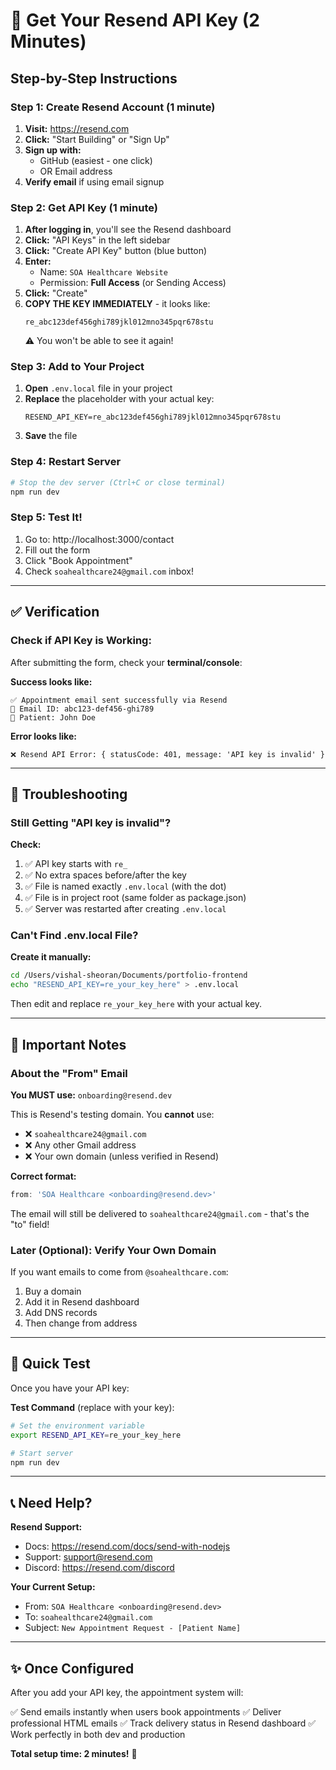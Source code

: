# 🔑 Get Your Resend API Key (2 Minutes)

## Step-by-Step Instructions

### Step 1: Create Resend Account (1 minute)

1. **Visit:** https://resend.com
2. **Click:** "Start Building" or "Sign Up"
3. **Sign up with:**
   - GitHub (easiest - one click)
   - OR Email address
4. **Verify email** if using email signup

### Step 2: Get API Key (1 minute)

1. **After logging in**, you'll see the Resend dashboard
2. **Click:** "API Keys" in the left sidebar
3. **Click:** "Create API Key" button (blue button)
4. **Enter:**
   - Name: `SOA Healthcare Website`
   - Permission: **Full Access** (or Sending Access)
5. **Click:** "Create"
6. **COPY THE KEY IMMEDIATELY** - it looks like:
   ```
   re_abc123def456ghi789jkl012mno345pqr678stu
   ```
   ⚠️ You won't be able to see it again!

### Step 3: Add to Your Project

1. **Open** `.env.local` file in your project
2. **Replace** the placeholder with your actual key:
   ```env
   RESEND_API_KEY=re_abc123def456ghi789jkl012mno345pqr678stu
   ```
3. **Save** the file

### Step 4: Restart Server

```bash
# Stop the dev server (Ctrl+C or close terminal)
npm run dev
```

### Step 5: Test It!

1. Go to: http://localhost:3000/contact
2. Fill out the form
3. Click "Book Appointment"
4. Check `soahealthcare24@gmail.com` inbox!

---

## ✅ Verification

### Check if API Key is Working:

After submitting the form, check your **terminal/console**:

**Success looks like:**
```
✅ Appointment email sent successfully via Resend
📧 Email ID: abc123-def456-ghi789
👤 Patient: John Doe
```

**Error looks like:**
```
❌ Resend API Error: { statusCode: 401, message: 'API key is invalid' }
```

---

## 🐛 Troubleshooting

### Still Getting "API key is invalid"?

**Check:**
1. ✅ API key starts with `re_`
2. ✅ No extra spaces before/after the key
3. ✅ File is named exactly `.env.local` (with the dot)
4. ✅ File is in project root (same folder as package.json)
5. ✅ Server was restarted after creating `.env.local`

### Can't Find .env.local File?

**Create it manually:**
```bash
cd /Users/vishal-sheoran/Documents/portfolio-frontend
echo "RESEND_API_KEY=re_your_key_here" > .env.local
```

Then edit and replace `re_your_key_here` with your actual key.

---

## 📧 Important Notes

### About the "From" Email

**You MUST use:** `onboarding@resend.dev`

This is Resend's testing domain. You **cannot** use:
- ❌ `soahealthcare24@gmail.com`
- ❌ Any other Gmail address
- ❌ Your own domain (unless verified in Resend)

**Correct format:**
```typescript
from: 'SOA Healthcare <onboarding@resend.dev>'
```

The email will still be delivered to `soahealthcare24@gmail.com` - that's the "to" field!

### Later (Optional): Verify Your Own Domain

If you want emails to come from `@soahealthcare.com`:
1. Buy a domain
2. Add it in Resend dashboard
3. Add DNS records
4. Then change from address

---

## 🎯 Quick Test

Once you have your API key:

**Test Command** (replace with your key):
```bash
# Set the environment variable
export RESEND_API_KEY=re_your_key_here

# Start server
npm run dev
```

---

## 📞 Need Help?

**Resend Support:**
- Docs: https://resend.com/docs/send-with-nodejs
- Support: support@resend.com
- Discord: https://resend.com/discord

**Your Current Setup:**
- From: `SOA Healthcare <onboarding@resend.dev>`
- To: `soahealthcare24@gmail.com`
- Subject: `New Appointment Request - [Patient Name]`

---

## ✨ Once Configured

After you add your API key, the appointment system will:

✅ Send emails instantly when users book appointments
✅ Deliver professional HTML emails
✅ Track delivery status in Resend dashboard
✅ Work perfectly in both dev and production

**Total setup time: 2 minutes!** 🚀

